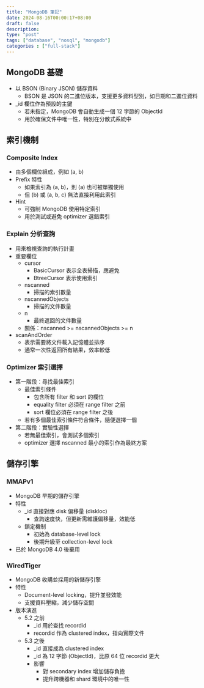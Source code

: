 ```yaml
---
title: "MongoDB 筆記"
date: 2024-08-16T00:00:17+08:00
draft: false
description: 
type: "post"
tags: ["database", "nosql", "mongodb"]
categories : ["full-stack"]
---
```


## MongoDB 基礎
- 以 BSON (Binary JSON) 儲存資料
  - BSON 是 JSON 的二進位版本，支援更多資料型別，如日期和二進位資料
- _id 欄位作為預設的主鍵
  - 若未指定，MongoDB 會自動生成一個 12 字節的 ObjectId
  - 用於確保文件中唯一性，特別在分散式系統中

## 索引機制
### Composite Index
- 由多個欄位組成，例如 (a, b)
- Prefix 特性
  - 如果索引為 (a, b)，則 (a) 也可被單獨使用
  - 但 (b) 或 (a, b, c) 無法直接利用此索引
- Hint
  - 可強制 MongoDB 使用特定索引
  - 用於測試或避免 optimizer 選錯索引

### Explain 分析查詢
- 用來檢視查詢的執行計畫
- 重要欄位
  - cursor
    - BasicCursor 表示全表掃描，應避免
    - BtreeCursor 表示使用索引
  - nscanned
    - 掃描的索引數量
  - nscannedObjects
    - 掃描的文件數量
  - n
    - 最終返回的文件數量
  - 關係：nscanned >= nscannedObjects >= n
- scanAndOrder
  - 表示需要將文件載入記憶體並排序
  - 通常一次性返回所有結果，效率較低

### Optimizer 索引選擇
- 第一階段：尋找最佳索引
  - 最佳索引條件
    - 包含所有 filter 和 sort 的欄位
    - equality filter 必須在 range filter 之前
    - sort 欄位必須在 range filter 之後
  - 若有多個最佳索引條件符合條件，隨便選擇一個
- 第二階段：實驗性選擇
  - 若無最佳索引，會測試多個索引
  - optimizer 選擇 nscanned 最小的索引作為最終方案

## 儲存引擎
### MMAPv1
- MongoDB 早期的儲存引擎
- 特性
  - _id 直接對應 disk 偏移量 (diskloc)
    - 查詢速度快，但更新需維護偏移量，效能低
  - 鎖定機制
    - 初始為 database-level lock
    - 後期升級至 collection-level lock
- 已於 MongoDB 4.0 後棄用

### WiredTiger
- MongoDB 收購並採用的新儲存引擎
- 特性
  - Document-level locking，提升並發效能
  - 支援資料壓縮，減少儲存空間
- 版本演進
  - 5.2 之前
    - _id 用於查找 recordid
    - recordid 作為 clustered index，指向實際文件
  - 5.3 之後
    - _id 直接成為 clustered index
    - _id 為 12 字節 (ObjectId)，比原 64 位 recordid 更大
    - 影響
      - 對 secondary index 增加儲存負擔
      - 提升跨機器和 shard 環境中的唯一性
